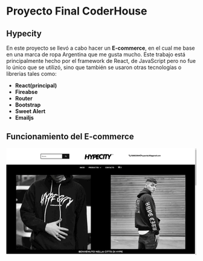 # Proyecto Final CoderHouse

## Hypecity
En este proyecto se llevó a cabo hacer un **E-commerce**, en el cual me base en una marca de ropa Argentina que me gusta mucho. 
Este trabajo está principalmente hecho por el framework de React, de JavaScript pero no fue lo único que se utilizó, sino que también se usaron otras tecnologías o librerias tales como:

- **React(principal)**
- **Fireabse**
- **Router**
- **Bootstrap**
- **Sweet Alert**
- **Emailjs**

## Funcionamiento del E-commerce
![image](./src/img/demostracion-compra.gif)